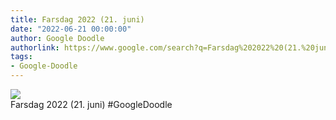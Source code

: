 ```yaml
---
title: Farsdag 2022 (21. juni)
date: "2022-06-21 00:00:00"
author: Google Doodle
authorlink: https://www.google.com/search?q=Farsdag%202022%20(21.%20juni)
tags:
- Google-Doodle
---
```

<img src="https://www.google.com/logos/doodles/2022/fathers-day-2022-june-21-6753651837109447-law.gif" referrerpolicy="no-referrer"><br>Farsdag 2022 (21. juni) #GoogleDoodle